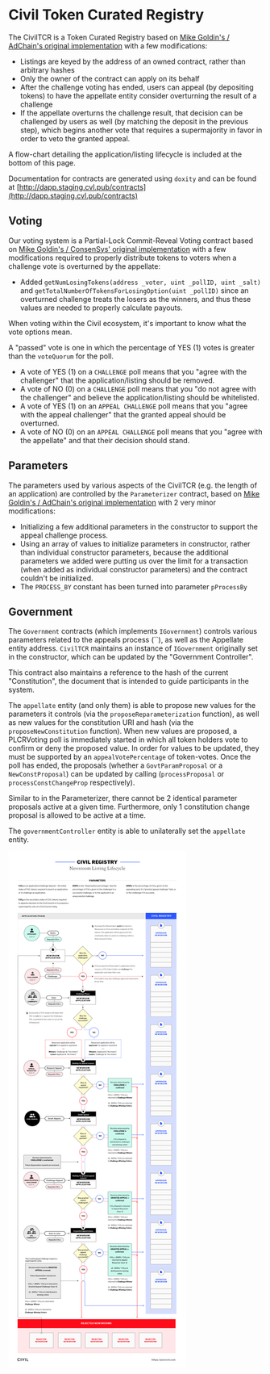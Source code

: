 # Civil Token Curated Registry

The CivilTCR is a Token Curated Registry based on [Mike Goldin's / AdChain's original implementation](https://github.com/skmgoldin/tcr) with a few modifications:

* Listings are keyed by the address of an owned contract, rather than arbitrary hashes
* Only the owner of the contract can apply on its behalf
* After the challenge voting has ended, users can appeal (by depositing tokens) to have the appellate entity consider overturning the result of a challenge
* If the appellate overturns the challenge result, that decision can be challenged by users as well (by matching the deposit in the previous step), which begins another vote that requires a supermajority in favor in order to veto the granted appeal.

A flow-chart detailing the application/listing lifecycle is included at the bottom of this page.

Documentation for contracts are generated using `doxity` and can be found at [http://dapp.staging.cvl.pub/contracts](http://dapp.staging.cvl.pub/contracts)

## Voting

Our voting system is a Partial-Lock Commit-Reveal Voting contract based on [Mike Goldin's / ConsenSys' original implementation](https://github.com/ConsenSys/PLCRVoting) with a few modifications required to properly distribute tokens to voters when a challenge vote is overturned by the appellate:

* Added `getNumLosingTokens(address _voter, uint _pollID, uint _salt)` and `getTotalNumberOfTokensForLosingOption(uint _pollID)` since an overturned challenge treats the losers as the winners, and thus these values are needed to properly calculate payouts.

When voting within the Civil ecosystem, it's important to know what the vote options mean.

A "passed" vote is one in which the percentage of YES (1) votes is greater than the `voteQuorum` for the poll.

* A vote of YES (1) on a `CHALLENGE` poll means that you "agree with the challenger" that the application/listing should be removed.
* A vote of NO (0) on a `CHALLENGE` poll means that you "do not agree with the challenger" and believe the application/listing should be whitelisted.
* A vote of YES (1) on an `APPEAL CHALLENGE` poll means that you "agree with the appeal challenger" that the granted appeal should be overturned.
* A vote of NO (0) on an `APPEAL CHALLENGE` poll means that you "agree with the appellate" and that their decision should stand.

## Parameters

The parameters used by various aspects of the CivilTCR (e.g. the length of an application) are controlled by the `Parameterizer` contract, based on [Mike Goldin's / AdChain's original implementation](https://github.com/skmgoldin/tcr) with 2 very minor modifications:

* Initializing a few additional parameters in the constructor to support the appeal challenge process.
* Using an array of values to initialize parameters in constructor, rather than individual constructor parameters, because the additional parameters we added were putting us over the limit for a transaction (when added as individual constructor parameters) and the contract couldn't be initialized.
* The `PROCESS_BY` constant has been turned into parameter `pProcessBy`

## Government

The `Government` contracts (which implements `IGovernment`) controls various parameters related to the appeals process (``), as well as the Appellate entity address. `CivilTCR` maintains an instance of `IGovernment` originally set in the constructor, which can be updated by the "Government Controller".

This contract also maintains a reference to the hash of the current "Constitution", the document that is intended to guide participants in the system.

The `appellate` entity (and only them) is able to propose new values for the parameters it controls (via the `proposeReparameterization` function), as well as new values for the constitution URI and hash (via the `proposeNewConstitution` function). When new values are proposed, a PLCRVoting poll is immediately started in which all token holders vote to confirm or deny the proposed value. In order for values to be updated, they must be supported by an `appealVotePercentage` of token-votes. Once the poll has ended, the proposals (whether a `GovtParamProposal` or a `NewConstProposal`) can be updated by calling (`processProposal` or `processConstChangeProp` respectively).

Similar to in the Parameterizer, there cannot be 2 identical parameter proposals active at a given time. Furthermore, only 1 constitution change proposal is allowed to be active at a time.

The `governmentController` entity is able to unilaterally set the `appellate` entity.

![tcr diagram](CivilRegistry.png)
